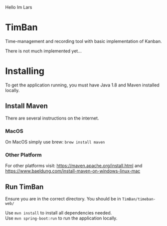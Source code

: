 Hello Im Lars

# TimBan
Time-management and recording tool with basic implementation of Kanban.  

There is not much implemented yet...

# Installing
To get the application running, you must have Java 1.8 and Maven installed locally.  

## Install Maven
There are several instructions on the internet.  
### MacOS
On MacOS simply use brew: ``brew install maven``

### Other Platform
For other platforms visit: https://maven.apache.org/install.html and https://www.baeldung.com/install-maven-on-windows-linux-mac

## Run TimBan
Ensure you are in the correct directory. You should be in ``TimBan/timeban-web/``  

Use ``mvn install`` to install all dependencies needed.  
Use ``mvn spring-boot:run`` to run the application locally.